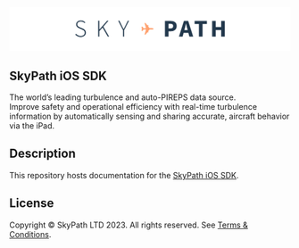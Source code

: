 ![SkyPath.io | The world’s leading turbulence and auto-PIREPS data source](./docs-logo.png)

## SkyPath iOS SDK

The world’s leading turbulence and auto-PIREPS data source.<br>
Improve safety and operational efficiency with real-time turbulence information by automatically sensing and sharing accurate, aircraft behavior via the iPad.

## Description

This repository hosts documentation for the [SkyPath iOS SDK](https://github.com/Yamasee/skypath-ios-sdk).

## License

Copyright © SkyPath LTD 2023. All rights reserved. 
See [Terms & Conditions](https://skypath.io/terms/).

